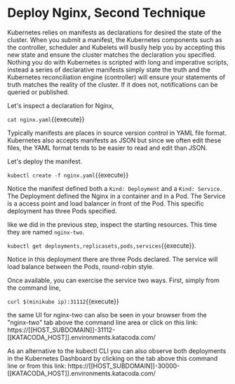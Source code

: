 # Deploy Nginx, Second Technique #

Kubernetes relies on manifests as declarations for desired the state of the cluster. When you submit a manifest, the Kubernetes components such as the controller, scheduler and Kubelets will busily help you by accepting this new state and ensure the cluster matches the declaration you specified. Nothing you do with Kubernetes is scripted with long and imperative scripts, instead a series of declarative manifests simply state the truth and the Kubernetes reconciliation engine (controller) will ensure your statements of truth matches the reality of the cluster. If it does not, notifications can be queried or published.

Let's inspect a declaration for Nginx,

`cat nginx.yaml`{{execute}}

Typically manifests are places in source version control in YAML file format. Kubernetes also accepts manifests as JSON but since we often edit these files, the YAML format tends to be easier to read and edit than JSON.

Let's deploy the manifest.

`kubectl create -f nginx.yaml`{{execute}}

Notice the manifest defined both a `Kind: Deployment` and a `Kind: Service`. The Deployment defined the Nginx in a container and in a Pod. The Service is a access point and load balancer in front of the Pod. This specific deployment has three Pods specified.

like we did in the previous step, inspect the starting resources. This time they are named `nginx-two`.

`kubectl get deployments,replicasets,pods,services`{{execute}}.

Notice in this deployment there are three Pods declared. The service will load balance between the Pods, round-robin style.

Once available, you can exercise the service two ways. First, simply from the command line,

`curl $(minikube ip):31112`{{execute}}

the same UI for nginx-two can also be seen in your browser from the "nginx-two" tab above the command line area or click on this link: https://[[HOST_SUBDOMAIN]]-31112-[[KATACODA_HOST]].environments.katacoda.com/

As an alternative to the kubectl CLI you can also observe both deployments in the Kubernetes Dashboard by clicking on the tab above this command line or from this link: https://[[HOST_SUBDOMAIN]]-30000-[[KATACODA_HOST]].environments.katacoda.com/